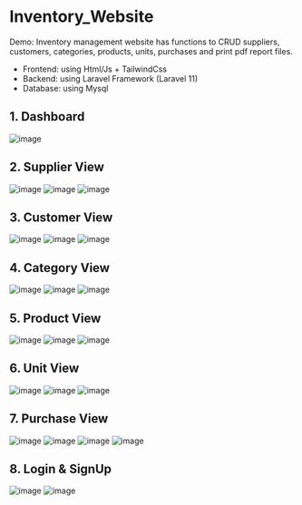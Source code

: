 # Inventory_Website
Demo: Inventory management website has functions to CRUD suppliers, customers, categories, products, units, purchases and print pdf report files.
  + Frontend: using Html/Js + TailwindCss
  + Backend: using Laravel Framework (Laravel 11)
  + Database: using Mysql
  
## 1. Dashboard
![image](https://github.com/user-attachments/assets/8bb793fc-2114-4a44-8a01-952be087a5a8)
## 2. Supplier View
![image](https://github.com/user-attachments/assets/2768a8df-968b-4fec-adab-bb20aa033356)
![image](https://github.com/user-attachments/assets/ef82696e-1bb1-414f-a82c-19293313b144)
![image](https://github.com/user-attachments/assets/06a68fad-4175-45a5-8e62-66561bb7ab6c)
## 3. Customer View
![image](https://github.com/user-attachments/assets/6b99f5fb-3be0-4d86-9cbe-94ae366453a8)
![image](https://github.com/user-attachments/assets/d49fc8b0-9ee6-456f-b291-a7eb6c3bf2dd)
![image](https://github.com/user-attachments/assets/a5cc8fda-c485-4eac-ae1b-fabe09c8ce78)
## 4. Category View
![image](https://github.com/user-attachments/assets/5b320608-2809-46e9-ac16-1c6d69c5c9ba)
![image](https://github.com/user-attachments/assets/a9c500da-a678-47d9-8b8c-b58264dc9917)
![image](https://github.com/user-attachments/assets/24067ffd-926b-48a7-bc4e-ca28fecec244)
## 5. Product View
![image](https://github.com/user-attachments/assets/91cddfda-c2fc-484f-93ec-8181496c0747)
![image](https://github.com/user-attachments/assets/5f9c7af0-9c4e-4824-95fb-63cd020017ee)
![image](https://github.com/user-attachments/assets/a879b43f-89ea-4307-be94-f7fc10cb76ce)
## 6. Unit View
![image](https://github.com/user-attachments/assets/1b2a0159-30b9-46da-868c-a2c1e93200fa)
![image](https://github.com/user-attachments/assets/1df00bea-0048-4a8a-996b-778f652d4b20)
![image](https://github.com/user-attachments/assets/c289864d-2896-4529-822f-11a707830574)
## 7. Purchase View
![image](https://github.com/user-attachments/assets/570008a8-27f8-40eb-987f-fc18c5a0dc9a)
![image](https://github.com/user-attachments/assets/15be2e31-0e12-4154-a175-20620bc6f0aa)
![image](https://github.com/user-attachments/assets/e0db8571-4c1f-49e6-86a1-923ea531fd55)
![image](https://github.com/user-attachments/assets/30ddcdd5-8683-46c1-9604-ee63129a312d)
## 8. Login & SignUp 
![image](https://github.com/user-attachments/assets/ba8dc419-9968-4707-804a-0816cb5b1fdb)
![image](https://github.com/user-attachments/assets/e2e113bf-5720-4017-bc62-08c9e0e3d193)




